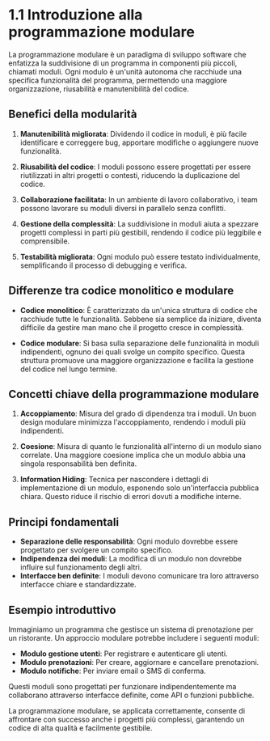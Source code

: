 # 1.1 Introduzione alla programmazione modulare

La programmazione modulare è un paradigma di sviluppo software che enfatizza la suddivisione di un programma in componenti più piccoli, chiamati moduli. Ogni modulo è un'unità autonoma che racchiude una specifica funzionalità del programma, permettendo una maggiore organizzazione, riusabilità e manutenibilità del codice.

## Benefici della modularità

1. **Manutenibilità migliorata**: Dividendo il codice in moduli, è più facile identificare e correggere bug, apportare modifiche o aggiungere nuove funzionalità.

2. **Riusabilità del codice**: I moduli possono essere progettati per essere riutilizzati in altri progetti o contesti, riducendo la duplicazione del codice.

3. **Collaborazione facilitata**: In un ambiente di lavoro collaborativo, i team possono lavorare su moduli diversi in parallelo senza conflitti.

4. **Gestione della complessità**: La suddivisione in moduli aiuta a spezzare progetti complessi in parti più gestibili, rendendo il codice più leggibile e comprensibile.

5. **Testabilità migliorata**: Ogni modulo può essere testato individualmente, semplificando il processo di debugging e verifica.

## Differenze tra codice monolitico e modulare

- **Codice monolitico**: È caratterizzato da un'unica struttura di codice che racchiude tutte le funzionalità. Sebbene sia semplice da iniziare, diventa difficile da gestire man mano che il progetto cresce in complessità.

- **Codice modulare**: Si basa sulla separazione delle funzionalità in moduli indipendenti, ognuno dei quali svolge un compito specifico. Questa struttura promuove una maggiore organizzazione e facilita la gestione del codice nel lungo termine.

## Concetti chiave della programmazione modulare

1. **Accoppiamento**: Misura del grado di dipendenza tra i moduli. Un buon design modulare minimizza l'accoppiamento, rendendo i moduli più indipendenti.

2. **Coesione**: Misura di quanto le funzionalità all'interno di un modulo siano correlate. Una maggiore coesione implica che un modulo abbia una singola responsabilità ben definita.

3. **Information Hiding**: Tecnica per nascondere i dettagli di implementazione di un modulo, esponendo solo un'interfaccia pubblica chiara. Questo riduce il rischio di errori dovuti a modifiche interne.

## Principi fondamentali

- **Separazione delle responsabilità**: Ogni modulo dovrebbe essere progettato per svolgere un compito specifico.
- **Indipendenza dei moduli**: La modifica di un modulo non dovrebbe influire sul funzionamento degli altri.
- **Interfacce ben definite**: I moduli devono comunicare tra loro attraverso interfacce chiare e standardizzate.

## Esempio introduttivo

Immaginiamo un programma che gestisce un sistema di prenotazione per un ristorante. Un approccio modulare potrebbe includere i seguenti moduli:

- **Modulo gestione utenti**: Per registrare e autenticare gli utenti.
- **Modulo prenotazioni**: Per creare, aggiornare e cancellare prenotazioni.
- **Modulo notifiche**: Per inviare email o SMS di conferma.

Questi moduli sono progettati per funzionare indipendentemente ma collaborano attraverso interfacce definite, come API o funzioni pubbliche.

La programmazione modulare, se applicata correttamente, consente di affrontare con successo anche i progetti più complessi, garantendo un codice di alta qualità e facilmente gestibile.

